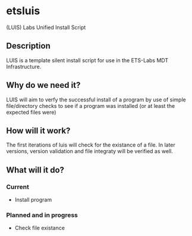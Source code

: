 # etsluis
(LUIS) Labs Unified Install Script

## Description
LUIS is a template silent install script for use in the ETS-Labs MDT Infrastructure.

## Why do we need it?
LUIS will aim to verfy the successful install of a program by use of simple file/directory checks to see if a program was installed (or at least the expected files were)

## How will it work?
The first iterations of luis will check for the existance of a file. In later versions, version validation and file integraty will be verified as well.

## What will it do?
### Current
- Install program

### Planned and in progress
- Check file existance

